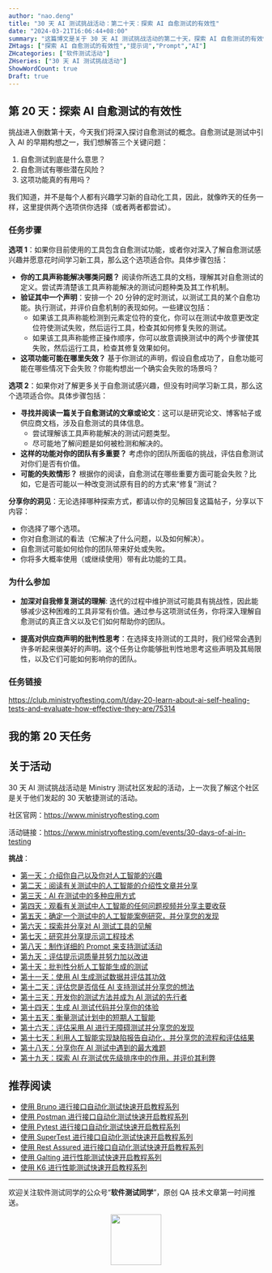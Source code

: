 ```yaml
---
author: "nao.deng"
title: "30 天 AI 测试挑战活动：第二十天：探索 AI 自愈测试的有效性"
date: "2024-03-21T16:06:44+08:00"
summary: "这篇博文是关于 30 天 AI 测试挑战活动的第二十天，探索 AI 自愈测试的有效性。文章可能包括作者对 AI 自愈测试的定义、目的和方法，以及对其有效性的评估和实践经验。通过分享对 AI 自愈测试的探索和评价，读者将了解到作者对于这一新兴测试方法的看法和认识，以及其在实际测试环境中的应用效果。这个系列活动有望为测试专业人士提供一个了解和探索 AI 在自愈测试中的潜力和限制的机会，并推动行业对于 AI 测试的进一步研究和应用。"
ZHtags: ["探索 AI 自愈测试的有效性","提示词","Prompt","AI"]
ZHcategories: ["软件测试活动"]
ZHseries: ["30 天 AI 测试挑战活动"]
ShowWordCount: true
Draft: true
---
```


## 第 20 天：探索 AI 自愈测试的有效性

挑战进入倒数第十天，今天我们将深入探讨自愈测试的概念。自愈测试是测试中引入 AI 的早期构想之一，我们想解答三个关键问题：

1. 自愈测试到底是什么意思？
2. 自愈测试有哪些潜在风险？
3. 这项功能真的有用吗？

我们知道，并不是每个人都有兴趣学习新的自动化工具，因此，就像昨天的任务一样，这里提供两个选项供你选择（或者两者都尝试）。

### 任务步骤

**选项 1**：如果你目前使用的工具包含自愈测试功能，或者你对深入了解自愈测试感兴趣并愿意花时间学习新工具，那么这个选项适合你。具体步骤包括：

- **你的工具声称能解决哪类问题？** 阅读你所选工具的文档，理解其对自愈测试的定义。尝试弄清楚该工具声称能解决的测试问题种类及其工作机制。
- **验证其中一个声明**：安排一个 20 分钟的定时测试，以测试工具的某个自愈功能。执行测试，并评价自愈机制的表现如何。一些建议包括：
  - 如果该工具声称能检测到元素定位符的变化，你可以在测试中故意更改定位符使测试失败，然后运行工具，检查其如何修复失败的测试。
  - 如果该工具声称能修正操作顺序，你可以故意调换测试中的两个步骤使其失败，然后运行工具，检查其修复效果如何。
- **这项功能可能在哪里失效？** 基于你测试的声明，假设自愈成功了，自愈功能可能在哪些情况下会失败？你能构想出一个确实会失败的场景吗？

**选项 2**：如果你对了解更多关于自愈测试感兴趣，但没有时间学习新工具，那么这个选项适合你。具体步骤包括：

- **寻找并阅读一篇关于自愈测试的文章或论文**：这可以是研究论文、博客帖子或供应商文档，涉及自愈测试的具体信息。
  - 尝试理解该工具声称能解决的测试问题类型。
  - 尽可能地了解问题是如何被检测和解决的。
- **这样的功能对你的团队有多重要？** 考虑你的团队所面临的挑战，评估自愈测试对你们是否有价值。
- **可能的失败情形？** 根据你的阅读，自愈测试在哪些重要方面可能会失败？比如，它是否可能以一种改变测试原有目的的方式来“修复”测试？

**分享你的洞见**：无论选择哪种探索方式，都请以你的见解回复这篇帖子，分享以下内容：

- 你选择了哪个选项。
- 你对自愈测试的看法（它解决了什么问题，以及如何解决）。
- 自愈测试可能如何给你的团队带来好处或失败。
- 你将多大概率使用（或继续使用）带有此功能的工具。

### 为什么参加

- **加深对自我修复测试的理解**: 迭代的过程中维护测试可能具有挑战性，因此能够减少这种困难的工具非常有价值。通过参与这项测试任务，你将深入理解自愈测试的真正含义以及它们如何帮助你的团队。

- **提高对供应商声明的批判性思考**：在选择支持测试的工具时，我们经常会遇到许多听起来很美好的声明。这个任务让你能够批判性地思考这些声明及其局限性，以及它们可能如何影响你的团队。

### 任务链接

<https://club.ministryoftesting.com/t/day-20-learn-about-ai-self-healing-tests-and-evaluate-how-effective-they-are/75314>

## 我的第 20 天任务

## 关于活动

30 天 AI 测试挑战活动是 Ministry 测试社区发起的活动，上一次我了解这个社区是关于他们发起的 30 天敏捷测试的活动。

社区官网：<https://www.ministryoftesting.com>

活动链接：<https://www.ministryoftesting.com/events/30-days-of-ai-in-testing>

**挑战**：

- [第一天：介绍你自己以及你对人工智能的兴趣](https://naodeng.com.cn/zh/posts/event/30-days-of-ai-in-testing-day-1-introduce-yourself-and-your-interest-in-ai/)
- [第二天：阅读有关测试中的人工智能的介绍性文章并分享](https://naodeng.com.cn/zh/posts/event/30-days-of-ai-in-testing-day-2-read-an-introductory-article-on-ai-in-testing-and-share-it/)
- [第三天：AI 在测试中的多种应用方式](https://naodeng.com.cn/zh/posts/event/30-days-of-ai-in-testing-day-3-list-ways-in-which-ai-is-used-in-testing/)
- [第四天：观看有关测试中人工智能的任何问题视频并分享主要收获](https://naodeng.com.cn/zh/posts/event/30-days-of-ai-in-testing-day-4-watch-the-ama-on-artificial-intelligence-in-testing-and-share-your-key-takeaway/)
- [第五天：确定一个测试中的人工智能案例研究，并分享您的发现](https://naodeng.com.cn/zh/posts/event/30-days-of-ai-in-testing-day-5-identify-a-case-study-on-ai-in-testing-and-share-your-findings/)
- [第六天：探索并分享对 AI 测试工具的见解](https://naodeng.com.cn/zh/posts/event/30-days-of-ai-in-testing-day-6-explore-and-share-insights-on-ai-testing-tools/)
- [第七天：研究并分享提示词工程技术](https://naodeng.com.cn/zh/posts/event/30-days-of-ai-in-testing-day-7-research-and-share-prompt-engineering-techniques/)
- [第八天：制作详细的 Prompt 来支持测试活动](https://naodeng.com.cn/zh/posts/event/30-days-of-ai-in-testing-day-8-craft-a-detailed-prompt-to-support-test-activities/)
- [第九天：评估提示词质量并努力加以改进](https://naodeng.com.cn/zh/posts/event/30-days-of-ai-in-testing-day-9-evaluate-prompt-quality-and-try-to-improve-it/)
- [第十天：批判性分析人工智能生成的测试](https://naodeng.com.cn/zh/posts/event/30-days-of-ai-in-testing-day-10-critically-analyse-ai-generated-tests/)
- [第十一天：使用 AI 生成测试数据并评估其功效](https://naodeng.com.cn/zh/posts/event/30-days-of-ai-in-testing-day-11-generate-test-data-using-ai-and-evaluate-its-efficacy/)
- [第十二天：评估您是否信任 AI 支持测试并分享您的想法](https://naodeng.com.cn/zh/posts/event/30-days-of-ai-in-testing-day-12-evaluate-whether-you-trust-ai-to-support-testing-and-share-your-thoughts/)
- [第十三天：开发你的测试方法并成为 AI 测试的先行者](https://naodeng.com.cn/zh/posts/event/30-days-of-ai-in-testing-day-13-develop-a-testing-approach-and-become-an-ai-in-testing-champion/)
- [第十四天：生成 AI 测试代码并分享你的体验](https://naodeng.com.cn/zh/posts/event/30-days-of-ai-in-testing-day-14-generate-ai-test-code-and-share-your-experience/)
- [第十五天：衡量测试计划中的短期人工智能](https://naodeng.com.cn/zh/posts/event/30-days-of-ai-in-testing-day-15-gauge-your-short-term-ai-in-testing-plans/)
- [第十六天：评估采用 AI 进行无障碍测试并分享您的发现](https://naodeng.com.cn/zh/posts/event/30-days-of-ai-in-testing-day-16-evaluate-adopting-ai-for-accessibility-testing-and-share-your-findings/)
- [第十七天：利用人工智能实现缺陷报告自动化，并分享您的流程和评估结果](https://naodeng.com.cn/zh/posts/event/30-days-of-ai-in-testing-day-17-automate-bug-reporting-with-ai-and-share-your-process-and-evaluation/)
- [第十八天：分享你在 AI 测试中遇到的最大难题](https://naodeng.com.cn/zh/posts/event/30-days-of-ai-in-testing-day-18-share-your-greatest-frustration-with-ai-in-testing/)
- [第十九天：探索 AI 在测试优先级排序中的作用，并评价其利弊](https://naodeng.com.cn/zh/posts/event/30-days-of-ai-in-testing-day-19-experiment-with-ai-for-test-prioritisation-and-evaluate-the-benefits-and-risks/)

## 推荐阅读

- [使用 Bruno 进行接口自动化测试快速开启教程系列](https://naodeng.com.cn/zh/zhcategories/bruno/)
- [使用 Postman 进行接口自动化测试快速开启教程系列](https://naodeng.tech/zh/zhseries/postman-%E6%8E%A5%E5%8F%A3%E8%87%AA%E5%8A%A8%E5%8C%96%E6%B5%8B%E8%AF%95%E6%95%99%E7%A8%8B/)
- [使用 Pytest 进行接口自动化测试快速开启教程系列](https://naodeng.tech/zh/zhseries/pytest-%E6%8E%A5%E5%8F%A3%E8%87%AA%E5%8A%A8%E5%8C%96%E6%B5%8B%E8%AF%95%E6%95%99%E7%A8%8B/)
- [使用 SuperTest 进行接口自动化测试快速开启教程系列](https://naodeng.tech/zh/zhseries/supertest-%E6%8E%A5%E5%8F%A3%E8%87%AA%E5%8A%A8%E5%8C%96%E6%B5%8B%E8%AF%95%E6%95%99%E7%A8%8B/)
- [使用 Rest Assured 进行接口自动化测试快速开启教程系列](https://naodeng.tech/zh/zhseries/rest-assured-%E6%8E%A5%E5%8F%A3%E8%87%AA%E5%8A%A8%E5%8C%96%E6%B5%8B%E8%AF%95%E6%95%99%E7%A8%8B/)
- [使用 Galting 进行性能测试快速开启教程系列](https://naodeng.tech/zh/zhseries/gatling-%E6%80%A7%E8%83%BD%E6%B5%8B%E8%AF%95%E6%95%99%E7%A8%8B/)
- [使用 K6 进行性能测试快速开启教程系列](https://naodeng.com.cn/zh/zhseries/k6-%E6%80%A7%E8%83%BD%E6%B5%8B%E8%AF%95%E6%95%99%E7%A8%8B/)

---
欢迎关注软件测试同学的公众号“**软件测试同学**”，原创 QA 技术文章第一时间推送。
<!-- markdownlint-disable MD045 -->
<!-- markdownlint-disable MD033 -->
<center>
  <img src="https://cdn.jsdelivr.net/gh/naodeng/blogimg@master/uPic/2023112015'QR Code for 公众号.jpg" style="width: 100px;">
</center>
<!-- markdownlint-disable MD033 -->
<!-- markdownlint-disable MD045 -->